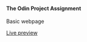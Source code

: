 #### The Odin Project Assignment
Basic webpage

[Live preview](https://varungupta31.github.io/odin-recipes/)
